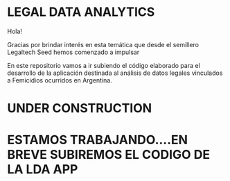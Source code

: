 # LEGAL DATA ANALYTICS
Hola! 

Gracias por brindar interés en esta temática que desde el semillero Legaltech Seed hemos comenzado a impulsar

En este repositorio vamos a ir subiendo el código elaborado para el desarrollo de la aplicación destinada al análisis de datos legales vinculados a Femicidios ocurridos en Argentina.



# UNDER CONSTRUCTION
# ESTAMOS TRABAJANDO....EN BREVE SUBIREMOS EL CODIGO DE LA LDA APP
